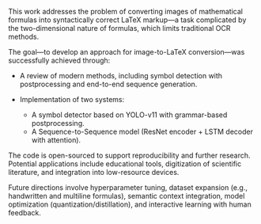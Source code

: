This work addresses the problem of converting images of mathematical formulas into syntactically correct LaTeX markup—a task complicated by the two-dimensional nature of formulas, which limits traditional OCR methods.

The goal—to develop an approach for image-to-LaTeX conversion—was successfully achieved through:

* A review of modern methods, including symbol detection with postprocessing and end-to-end sequence generation.
* Implementation of two systems:

  * A symbol detector based on YOLO-v11 with grammar-based postprocessing.
  * A Sequence-to-Sequence model (ResNet encoder + LSTM decoder with attention).

The code is open-sourced to support reproducibility and further research. Potential applications include educational tools, digitization of scientific literature, and integration into low-resource devices.

Future directions involve hyperparameter tuning, dataset expansion (e.g., handwritten and multiline formulas), semantic context integration, model optimization (quantization/distillation), and interactive learning with human feedback.
